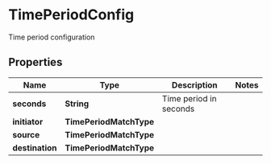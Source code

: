 

# TimePeriodConfig

Time period configuration

## Properties

| Name | Type | Description | Notes |
|------------ | ------------- | ------------- | -------------|
|**seconds** | **String** | Time period in seconds |  |
|**initiator** | **TimePeriodMatchType** |  |  |
|**source** | **TimePeriodMatchType** |  |  |
|**destination** | **TimePeriodMatchType** |  |  |



